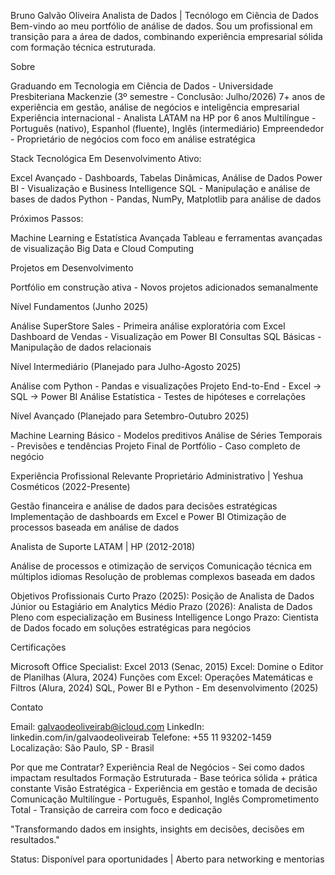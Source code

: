 Bruno Galvão Oliveira
Analista de Dados | Tecnólogo em Ciência de Dados
Bem-vindo ao meu portfólio de análise de dados. Sou um profissional em transição para a área de dados, combinando experiência empresarial sólida com formação técnica estruturada.

Sobre

Graduando em Tecnologia em Ciência de Dados - Universidade Presbiteriana Mackenzie (3º semestre - Conclusão: Julho/2026)
7+ anos de experiência em gestão, análise de negócios e inteligência empresarial
Experiência internacional - Analista LATAM na HP por 6 anos
Multilíngue - Português (nativo), Espanhol (fluente), Inglês (intermediário)
Empreendedor - Proprietário de negócios com foco em análise estratégica


Stack Tecnológica
Em Desenvolvimento Ativo:

Excel Avançado - Dashboards, Tabelas Dinâmicas, Análise de Dados
Power BI - Visualização e Business Intelligence
SQL - Manipulação e análise de bases de dados
Python - Pandas, NumPy, Matplotlib para análise de dados

Próximos Passos:

Machine Learning e Estatística Avançada
Tableau e ferramentas avançadas de visualização
Big Data e Cloud Computing


Projetos em Desenvolvimento

Portfólio em construção ativa - Novos projetos adicionados semanalmente

Nível Fundamentos (Junho 2025)

Análise SuperStore Sales - Primeira análise exploratória com Excel
Dashboard de Vendas - Visualização em Power BI
Consultas SQL Básicas - Manipulação de dados relacionais

Nível Intermediário (Planejado para Julho-Agosto 2025)

Análise com Python - Pandas e visualizações
Projeto End-to-End - Excel → SQL → Power BI
Análise Estatística - Testes de hipóteses e correlações

Nível Avançado (Planejado para Setembro-Outubro 2025)

Machine Learning Básico - Modelos preditivos
Análise de Séries Temporais - Previsões e tendências
Projeto Final de Portfólio - Caso completo de negócio


Experiência Profissional Relevante
Proprietário Administrativo | Yeshua Cosméticos (2022-Presente)

Gestão financeira e análise de dados para decisões estratégicas
Implementação de dashboards em Excel e Power BI
Otimização de processos baseada em análise de dados

Analista de Suporte LATAM | HP (2012-2018)

Análise de processos e otimização de serviços
Comunicação técnica em múltiplos idiomas
Resolução de problemas complexos baseada em dados


Objetivos Profissionais
Curto Prazo (2025): Posição de Analista de Dados Júnior ou Estagiário em Analytics
Médio Prazo (2026): Analista de Dados Pleno com especialização em Business Intelligence
Longo Prazo: Cientista de Dados focado em soluções estratégicas para negócios

Certificações

Microsoft Office Specialist: Excel 2013 (Senac, 2015)
Excel: Domine o Editor de Planilhas (Alura, 2024)
Funções com Excel: Operações Matemáticas e Filtros (Alura, 2024)
SQL, Power BI e Python - Em desenvolvimento (2025)


Contato

Email: galvaodeoliveirab@icloud.com
LinkedIn: linkedin.com/in/galvaodeoliveirab
Telefone: +55 11 93202-1459
Localização: São Paulo, SP - Brasil


Por que me Contratar?
Experiência Real de Negócios - Sei como dados impactam resultados
Formação Estruturada - Base teórica sólida + prática constante
Visão Estratégica - Experiência em gestão e tomada de decisão
Comunicação Multilíngue - Português, Espanhol, Inglês
Comprometimento Total - Transição de carreira com foco e dedicação


"Transformando dados em insights, insights em decisões, decisões em resultados."

Status: Disponível para oportunidades | Aberto para networking e mentorias



